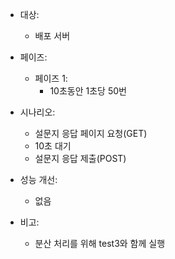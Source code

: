 - 대상:

  - 배포 서버

- 페이즈:

  - 페이즈 1:
    - 10초동안 1초당 50번

- 시나리오:

  - 설문지 응답 페이지 요청(GET)
  - 10초 대기
  - 설문지 응답 제출(POST)

- 성능 개선:

  - 없음

- 비고:

  - 분산 처리를 위해 test3와 함께 실행

